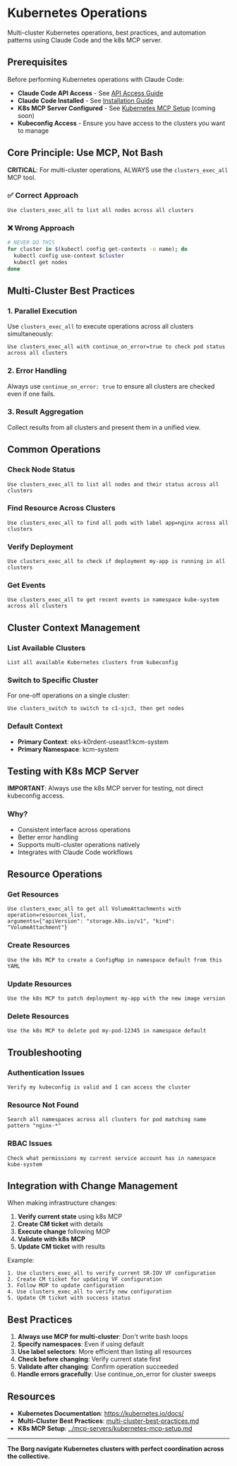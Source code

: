 # Kubernetes Operations

Multi-cluster Kubernetes operations, best practices, and automation patterns using Claude Code and the k8s MCP server.

## Prerequisites

Before performing Kubernetes operations with Claude Code:
- **Claude Code API Access** - See [API Access Guide](../getting-started/api-access.md)
- **Claude Code Installed** - See [Installation Guide](../getting-started/install-claude-code.md)
- **K8s MCP Server Configured** - See [Kubernetes MCP Setup](../mcp-servers/kubernetes-mcp-setup.md) (coming soon)
- **Kubeconfig Access** - Ensure you have access to the clusters you want to manage

## Core Principle: Use MCP, Not Bash

**CRITICAL**: For multi-cluster operations, ALWAYS use the `clusters_exec_all` MCP tool.

### ✅ Correct Approach
```
Use clusters_exec_all to list all nodes across all clusters
```

### ❌ Wrong Approach
```bash
# NEVER DO THIS
for cluster in $(kubectl config get-contexts -o name); do
  kubectl config use-context $cluster
  kubectl get nodes
done
```

## Multi-Cluster Best Practices

### 1. Parallel Execution
Use `clusters_exec_all` to execute operations across all clusters simultaneously:

```
Use clusters_exec_all with continue_on_error=true to check pod status
across all clusters
```

### 2. Error Handling
Always use `continue_on_error: true` to ensure all clusters are checked even if one fails.

### 3. Result Aggregation
Collect results from all clusters and present them in a unified view.

## Common Operations

### Check Node Status
```
Use clusters_exec_all to list all nodes and their status across all clusters
```

### Find Resource Across Clusters
```
Use clusters_exec_all to find all pods with label app=nginx across all clusters
```

### Verify Deployment
```
Use clusters_exec_all to check if deployment my-app is running in all clusters
```

### Get Events
```
Use clusters_exec_all to get recent events in namespace kube-system across all clusters
```

## Cluster Context Management

### List Available Clusters
```
List all available Kubernetes clusters from kubeconfig
```

### Switch to Specific Cluster
For one-off operations on a single cluster:
```
Use clusters_switch to switch to c1-sjc3, then get nodes
```

### Default Context
- **Primary Context**: eks-k0rdent-useast1:kcm-system
- **Primary Namespace**: kcm-system

## Testing with K8s MCP Server

**IMPORTANT**: Always use the k8s MCP server for testing, not direct kubeconfig access.

### Why?
- Consistent interface across operations
- Better error handling
- Supports multi-cluster operations natively
- Integrates with Claude Code workflows

## Resource Operations

### Get Resources
```
Use clusters_exec_all to get all VolumeAttachments with operation=resources_list,
arguments={"apiVersion": "storage.k8s.io/v1", "kind": "VolumeAttachment"}
```

### Create Resources
```
Use the k8s MCP to create a ConfigMap in namespace default from this YAML
```

### Update Resources
```
Use the k8s MCP to patch deployment my-app with the new image version
```

### Delete Resources
```
Use the k8s MCP to delete pod my-pod-12345 in namespace default
```

## Troubleshooting

### Authentication Issues
```
Verify my kubeconfig is valid and I can access the cluster
```

### Resource Not Found
```
Search all namespaces across all clusters for pod matching name pattern "nginx-*"
```

### RBAC Issues
```
Check what permissions my current service account has in namespace kube-system
```

## Integration with Change Management

When making infrastructure changes:

1. **Verify current state** using k8s MCP
2. **Create CM ticket** with details
3. **Execute change** following MOP
4. **Validate with k8s MCP**
5. **Update CM ticket** with results

Example:
```
1. Use clusters_exec_all to verify current SR-IOV VF configuration
2. Create CM ticket for updating VF configuration
3. Follow MOP to update configuration
4. Use clusters_exec_all to verify new configuration
5. Update CM ticket with success status
```

## Best Practices

1. **Always use MCP for multi-cluster**: Don't write bash loops
2. **Specify namespaces**: Even if using default
3. **Use label selectors**: More efficient than listing all resources
4. **Check before changing**: Verify current state first
5. **Validate after changing**: Confirm operation succeeded
6. **Handle errors gracefully**: Use continue_on_error for cluster sweeps

## Resources

- **Kubernetes Documentation**: https://kubernetes.io/docs/
- **Multi-Cluster Best Practices**: [multi-cluster-best-practices.md](multi-cluster-best-practices.md)
- **K8s MCP Setup**: [../mcp-servers/kubernetes-mcp-setup.md](../mcp-servers/kubernetes-mcp-setup.md)

---

**The Borg navigate Kubernetes clusters with perfect coordination across the collective.**

